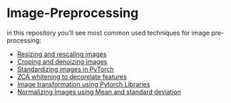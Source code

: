 # Image-Preprocessing
in this repository  you'll see most common used techniques for image pre-processing: 

- [Resizing and rescaling images](https://github.com/aniskx/Image-Preprocessing/blob/main/Image%20Resizing.ipynb) 
- [Croping and denoizing images]()
- [Standardizing images in PyTorch]()
- [ZCA whitening to decorelate features]()
- [Image transformation using Pytorch Libraries]()
- [Normalizing Images using Mean and standard deviation]()
